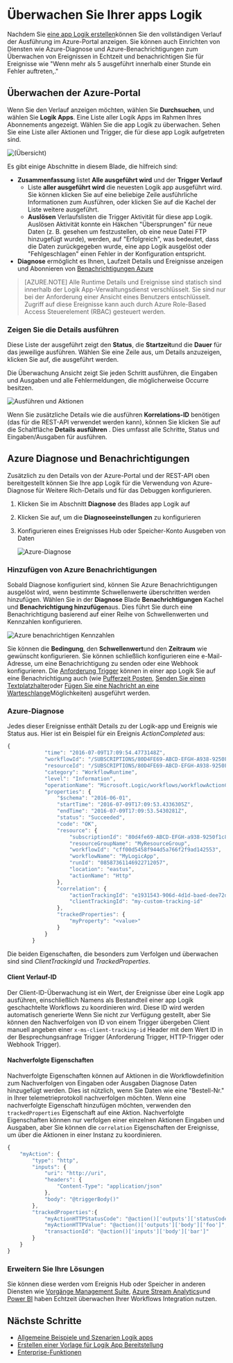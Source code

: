 <properties 
    pageTitle="Überwachen Ihrer apps Logik in Azure App-Verwaltungsdienst | Microsoft Azure" 
    description="So finden Sie unter was Ihre apps Logik getan haben" 
    authors="jeffhollan" 
    manager="erikre" 
    editor="" 
    services="logic-apps" 
    documentationCenter=""/>

<tags
    ms.service="logic-apps"
    ms.workload="integration"
    ms.tgt_pltfrm="na"
    ms.devlang="na"
    ms.topic="article"
    ms.date="10/18/2016"
    ms.author="jehollan"/>

# <a name="monitor-your-logic-apps"></a>Überwachen Sie Ihrer apps Logik

Nachdem Sie [eine app Logik erstellen](app-service-logic-create-a-logic-app.md)können Sie den vollständigen Verlauf der Ausführung im Azure-Portal anzeigen.  Sie können auch Einrichten von Diensten wie Azure-Diagnose und Azure-Benachrichtigungen zum Überwachen von Ereignissen in Echtzeit und benachrichtigen Sie für Ereignisse wie "Wenn mehr als 5 ausgeführt innerhalb einer Stunde ein Fehler auftreten,."

## <a name="monitor-in-the-azure-portal"></a>Überwachen der Azure-Portal

Wenn Sie den Verlauf anzeigen möchten, wählen Sie **Durchsuchen**, und wählen Sie **Logik Apps**. Eine Liste aller Logik Apps im Rahmen Ihres Abonnements angezeigt.  Wählen Sie die app Logik zu überwachen.  Sehen Sie eine Liste aller Aktionen und Trigger, die für diese app Logik aufgetreten sind.

![(Übersicht)](./media/app-service-logic-monitor-your-logic-apps/overview.png)

Es gibt einige Abschnitte in diesem Blade, die hilfreich sind:

- **Zusammenfassung** listet **Alle ausgeführt wird** und der **Trigger Verlauf**
    - Liste **aller ausgeführt wird** die neuesten Logik app ausgeführt wird.  Sie können klicken Sie auf eine beliebige Zeile ausführliche Informationen zum Ausführen, oder klicken Sie auf die Kachel der Liste weitere ausgeführt.
    - **Auslösen** Verlaufslisten die Trigger Aktivität für diese app Logik.  Auslösen Aktivität konnte ein Häkchen "Übersprungen" für neue Daten (z. B. gesehen um festzustellen, ob eine neue Datei FTP hinzugefügt wurde), werden, auf "Erfolgreich", was bedeutet, dass die Daten zurückgegeben wurde, eine app Logik ausgelöst oder "Fehlgeschlagen" einen Fehler in der Konfiguration entspricht.
- **Diagnose** ermöglicht es Ihnen, Laufzeit Details und Ereignisse anzeigen und Abonnieren von [Benachrichtigungen Azure](#adding-azure-alerts)

>[AZURE.NOTE] Alle Runtime Details und Ereignisse sind statisch sind innerhalb der Logik App-Verwaltungsdienst verschlüsselt. Sie sind nur bei der Anforderung einer Ansicht eines Benutzers entschlüsselt. Zugriff auf diese Ereignisse kann auch durch Azure Role-Based Access Steuerelement (RBAC) gesteuert werden.

### <a name="view-the-run-details"></a>Zeigen Sie die Details ausführen

Diese Liste der ausgeführt zeigt den **Status**, die **Startzeit**und die **Dauer** für das jeweilige ausführen. Wählen Sie eine Zeile aus, um Details anzuzeigen, klicken Sie auf, die ausgeführt werden.

Die Überwachung Ansicht zeigt Sie jeden Schritt ausführen, die Eingaben und Ausgaben und alle Fehlermeldungen, die möglicherweise Occurre besitzen.

![Ausführen und Aktionen](./media/app-service-logic-monitor-your-logic-apps/monitor-view.png)

Wenn Sie zusätzliche Details wie die ausführen **Korrelations-ID** benötigen (das für die REST-API verwendet werden kann), können Sie klicken Sie auf die Schaltfläche **Details ausführen** .  Dies umfasst alle Schritte, Status und Eingaben/Ausgaben für ausführen.

## <a name="azure-diagnostics-and-alerts"></a>Azure Diagnose und Benachrichtigungen

Zusätzlich zu den Details von der Azure-Portal und der REST-API oben bereitgestellt können Sie Ihre app Logik für die Verwendung von Azure-Diagnose für Weitere Rich-Details und für das Debuggen konfigurieren.

1. Klicken Sie im Abschnitt **Diagnose** des Blades app Logik auf
1. Klicken Sie auf, um die **Diagnoseeinstellungen** zu konfigurieren
1. Konfigurieren eines Ereignisses Hub oder Speicher-Konto Ausgeben von Daten

    ![Azure-Diagnose](./media/app-service-logic-monitor-your-logic-apps/diagnostics.png)

### <a name="adding-azure-alerts"></a>Hinzufügen von Azure Benachrichtigungen

Sobald Diagnose konfiguriert sind, können Sie Azure Benachrichtigungen ausgelöst wird, wenn bestimmte Schwellenwerte überschritten werden hinzufügen.  Wählen Sie in der **Diagnose** Blade **Benachrichtigungen** Kachel und **Benachrichtigung hinzufügen**aus.  Dies führt Sie durch eine Benachrichtigung basierend auf einer Reihe von Schwellenwerten und Kennzahlen konfigurieren.

![Azure benachrichtigen Kennzahlen](./media/app-service-logic-monitor-your-logic-apps/alerts.png)

Sie können die **Bedingung**, den **Schwellenwert**und den **Zeitraum** wie gewünscht konfigurieren.  Sie können schließlich konfigurieren eine e-Mail-Adresse, um eine Benachrichtigung zu senden oder eine Webhook konfigurieren.  Die [Anforderung Trigger](../connectors/connectors-native-reqres.md) können in einer app Logik Sie auf eine Benachrichtigung auch (wie [Pufferzeit Posten](https://github.com/Azure/azure-quickstart-templates/tree/master/201-alert-to-slack-with-logic-app), [Senden Sie einen Textplatzhalter](https://github.com/Azure/azure-quickstart-templates/tree/master/201-alert-to-text-message-with-logic-app)oder [Fügen Sie eine Nachricht an eine Warteschlange](https://github.com/Azure/azure-quickstart-templates/tree/master/201-alert-to-queue-with-logic-app)Möglichkeiten) ausgeführt werden.

### <a name="azure-diagnostics-settings"></a>Azure-Diagnose

Jedes dieser Ereignisse enthält Details zu der Logik-app und Ereignis wie Status aus.  Hier ist ein Beispiel für ein Ereignis *ActionCompleted* aus:

```javascript
{
            "time": "2016-07-09T17:09:54.4773148Z",
            "workflowId": "/SUBSCRIPTIONS/80D4FE69-ABCD-EFGH-A938-9250F1C8AB03/RESOURCEGROUPS/MYRESOURCEGROUP/PROVIDERS/MICROSOFT.LOGIC/WORKFLOWS/MYLOGICAPP",
            "resourceId": "/SUBSCRIPTIONS/80D4FE69-ABCD-EFGH-A938-9250F1C8AB03/RESOURCEGROUPS/MYRESOURCEGROUP/PROVIDERS/MICROSOFT.LOGIC/WORKFLOWS/MYLOGICAPP/RUNS/08587361146922712057/ACTIONS/HTTP",
            "category": "WorkflowRuntime",
            "level": "Information",
            "operationName": "Microsoft.Logic/workflows/workflowActionCompleted",
            "properties": {
                "$schema": "2016-06-01",
                "startTime": "2016-07-09T17:09:53.4336305Z",
                "endTime": "2016-07-09T17:09:53.5430281Z",
                "status": "Succeeded",
                "code": "OK",
                "resource": {
                    "subscriptionId": "80d4fe69-ABCD-EFGH-a938-9250f1c8ab03",
                    "resourceGroupName": "MyResourceGroup",
                    "workflowId": "cff00d5458f944d5a766f2f9ad142553",
                    "workflowName": "MyLogicApp",
                    "runId": "08587361146922712057",
                    "location": "eastus",
                    "actionName": "Http"
                },
                "correlation": {
                    "actionTrackingId": "e1931543-906d-4d1d-baed-dee72ddf1047",
                    "clientTrackingId": "my-custom-tracking-id"
                },
                "trackedProperties": {
                    "myProperty": "<value>"
                }
            }
        }
```

Die beiden Eigenschaften, die besonders zum Verfolgen und überwachen sind sind *ClientTrackingId* und *TrackedProperties*.  

#### <a name="client-tracking-id"></a>Client Verlauf-ID

Der Client-ID-Überwachung ist ein Wert, der Ereignisse über eine Logik app ausführen, einschließlich Namens als Bestandteil einer app Logik geschachtelte Workflows zu koordinieren wird.  Diese ID wird werden automatisch generierte Wenn Sie nicht zur Verfügung gestellt, aber Sie können den Nachverfolgen von ID von einem Trigger übergeben Client manuell angeben einer `x-ms-client-tracking-id` Header mit dem Wert ID in der Besprechungsanfrage Trigger (Anforderung Trigger, HTTP-Trigger oder Webhook Trigger).

#### <a name="tracked-properties"></a>Nachverfolgte Eigenschaften

Nachverfolgte Eigenschaften können auf Aktionen in die Workflowdefinition zum Nachverfolgen von Eingaben oder Ausgaben Diagnose Daten hinzugefügt werden.  Dies ist nützlich, wenn Sie Daten wie eine "Bestell-Nr." in Ihrer telemetrieprotokoll nachverfolgen möchten.  Wenn eine nachverfolgte Eigenschaft hinzufügen möchten, verwenden den `trackedProperties` Eigenschaft auf eine Aktion.  Nachverfolgte Eigenschaften können nur verfolgen einer einzelnen Aktionen Eingaben und Ausgaben, aber Sie können die `correlation` Eigenschaften der Ereignisse, um über die Aktionen in einer Instanz zu koordinieren.

```javascript
{
    "myAction": {
        "type": "http",
        "inputs": {
            "uri": "http://uri",
            "headers": {
                "Content-Type": "application/json"
            },
            "body": "@triggerBody()"
        },
        "trackedProperties":{
            "myActionHTTPStatusCode": "@action()['outputs']['statusCode']",
            "myActionHTTPValue": "@action()['outputs']['body']['foo']",
            "transactionId": "@action()['inputs']['body']['bar']"
        }
    }
}
```

### <a name="extending-your-solutions"></a>Erweitern Sie Ihre Lösungen

Sie können diese werden vom Ereignis Hub oder Speicher in anderen Diensten wie [Vorgänge Management Suite](https://www.microsoft.com/cloud-platform/operations-management-suite), [Azure Stream Analytics](https://azure.microsoft.com/services/stream-analytics/)und [Power BI](https://powerbi.com) haben Echtzeit überwachen Ihrer Workflows Integration nutzen.

## <a name="next-steps"></a>Nächste Schritte
- [Allgemeine Beispiele und Szenarien Logik apps](app-service-logic-examples-and-scenarios.md)
- [Erstellen einer Vorlage für Logik App Bereitstellung](app-service-logic-create-deploy-template.md)
- [Enterprise-Funktionen](app-service-logic-enterprise-integration-overview.md)
